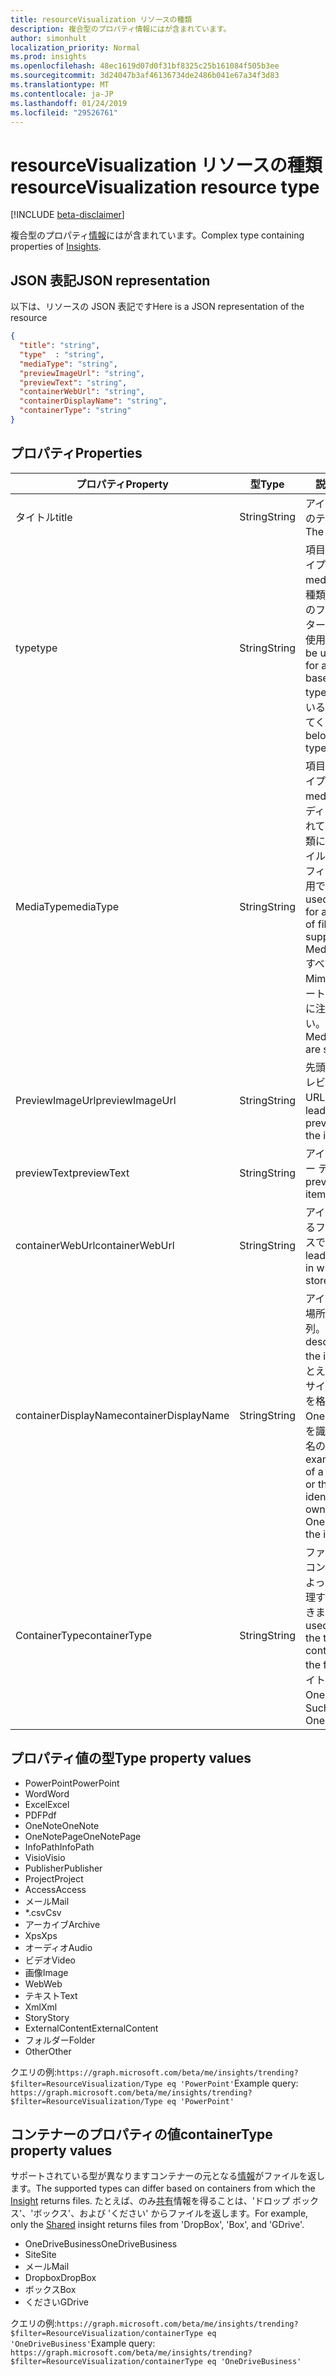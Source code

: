 ```yaml
---
title: resourceVisualization リソースの種類
description: 複合型のプロパティ情報にはが含まれています。
author: simonhult
localization_priority: Normal
ms.prod: insights
ms.openlocfilehash: 48ec1619d07d0f31bf8325c25b161084f505b3ee
ms.sourcegitcommit: 3d24047b3af46136734de2486b041e67a34f3d83
ms.translationtype: MT
ms.contentlocale: ja-JP
ms.lasthandoff: 01/24/2019
ms.locfileid: "29526761"
---
```

# <a name="resourcevisualization-resource-type"></a><span data-ttu-id="48e95-103">resourceVisualization リソースの種類</span><span class="sxs-lookup"><span data-stu-id="48e95-103">resourceVisualization resource type</span></span>

[!INCLUDE [beta-disclaimer](../../includes/beta-disclaimer.md)]

<span data-ttu-id="48e95-104">複合型のプロパティ[情報](insights.md)にはが含まれています。</span><span class="sxs-lookup"><span data-stu-id="48e95-104">Complex type containing properties of [Insights](insights.md).</span></span>

## <a name="json-representation"></a><span data-ttu-id="48e95-105">JSON 表記</span><span class="sxs-lookup"><span data-stu-id="48e95-105">JSON representation</span></span>

<span data-ttu-id="48e95-106">以下は、リソースの JSON 表記です</span><span class="sxs-lookup"><span data-stu-id="48e95-106">Here is a JSON representation of the resource</span></span>

```json
{
  "title": "string",
  "type"  : "string",
  "mediaType": "string",
  "previewImageUrl": "string",
  "previewText": "string",
  "containerWebUrl": "string",
  "containerDisplayName": "string",
  "containerType": "string"
}
```

## <a name="properties"></a><span data-ttu-id="48e95-107">プロパティ</span><span class="sxs-lookup"><span data-stu-id="48e95-107">Properties</span></span>

| <span data-ttu-id="48e95-108">プロパティ</span><span class="sxs-lookup"><span data-stu-id="48e95-108">Property</span></span>              | <span data-ttu-id="48e95-109">型</span><span class="sxs-lookup"><span data-stu-id="48e95-109">Type</span></span>          | <span data-ttu-id="48e95-110">説明</span><span class="sxs-lookup"><span data-stu-id="48e95-110">Description</span></span>  |
| -------------         |---------------| -------------|
| <span data-ttu-id="48e95-111">タイトル</span><span class="sxs-lookup"><span data-stu-id="48e95-111">title</span></span>                 | <span data-ttu-id="48e95-112">String</span><span class="sxs-lookup"><span data-stu-id="48e95-112">String</span></span>        | <span data-ttu-id="48e95-113">アイテムのタイトルのテキストです。</span><span class="sxs-lookup"><span data-stu-id="48e95-113">The item's title text.</span></span>               |
| <span data-ttu-id="48e95-114">type</span><span class="sxs-lookup"><span data-stu-id="48e95-114">type</span></span>              | <span data-ttu-id="48e95-115">String</span><span class="sxs-lookup"><span data-stu-id="48e95-115">String</span></span>        | <span data-ttu-id="48e95-116">項目のメディア ・ タイプ。</span><span class="sxs-lookup"><span data-stu-id="48e95-116">The item's media type.</span></span> <span data-ttu-id="48e95-117">特定の種類に基づいて特定のファイルをフィルター処理するために使用できます。</span><span class="sxs-lookup"><span data-stu-id="48e95-117">Can be used for filtering for a specific file based on a specific type.</span></span> <span data-ttu-id="48e95-118">サポートされている型の下を参照してください。</span><span class="sxs-lookup"><span data-stu-id="48e95-118">See below for supported types.</span></span> |
| <span data-ttu-id="48e95-119">MediaType</span><span class="sxs-lookup"><span data-stu-id="48e95-119">mediaType</span></span>             | <span data-ttu-id="48e95-120">String</span><span class="sxs-lookup"><span data-stu-id="48e95-120">String</span></span>        | <span data-ttu-id="48e95-121">項目のメディア ・ タイプ。</span><span class="sxs-lookup"><span data-stu-id="48e95-121">The item's media type.</span></span> <span data-ttu-id="48e95-122">IANA メディアのサポートされている Mime の種類に基づいて、ファイルの特定の種類のフィルター処理に使用できます。</span><span class="sxs-lookup"><span data-stu-id="48e95-122">Can be used for for filtering for a specific type of file based on supported IANA Media Mime Types.</span></span> <span data-ttu-id="48e95-123">すべてのメディアの Mime タイプがサポートされていることに注意してください。</span><span class="sxs-lookup"><span data-stu-id="48e95-123">Note that not all Media Mime Types are supported.</span></span> |
| <span data-ttu-id="48e95-124">PreviewImageUrl</span><span class="sxs-lookup"><span data-stu-id="48e95-124">previewImageUrl</span></span>       | <span data-ttu-id="48e95-125">String</span><span class="sxs-lookup"><span data-stu-id="48e95-125">String</span></span>        | <span data-ttu-id="48e95-126">先頭のアイテムのプレビュー イメージの URL です。</span><span class="sxs-lookup"><span data-stu-id="48e95-126">A URL leading to the preview image for the item.</span></span> |
| <span data-ttu-id="48e95-127">previewText</span><span class="sxs-lookup"><span data-stu-id="48e95-127">previewText</span></span>           | <span data-ttu-id="48e95-128">String</span><span class="sxs-lookup"><span data-stu-id="48e95-128">String</span></span>        | <span data-ttu-id="48e95-129">アイテムのプレビュー テキストです。</span><span class="sxs-lookup"><span data-stu-id="48e95-129">A preview text for the item.</span></span> |
| <span data-ttu-id="48e95-130">containerWebUrl</span><span class="sxs-lookup"><span data-stu-id="48e95-130">containerWebUrl</span></span>       | <span data-ttu-id="48e95-131">String</span><span class="sxs-lookup"><span data-stu-id="48e95-131">String</span></span>        | <span data-ttu-id="48e95-132">アイテムが格納されるフォルダーへのパスです。</span><span class="sxs-lookup"><span data-stu-id="48e95-132">A path leading to the folder in which the item is stored.</span></span> |
| <span data-ttu-id="48e95-133">containerDisplayName</span><span class="sxs-lookup"><span data-stu-id="48e95-133">containerDisplayName</span></span>  | <span data-ttu-id="48e95-134">String</span><span class="sxs-lookup"><span data-stu-id="48e95-134">String</span></span>        | <span data-ttu-id="48e95-135">アイテムを保存する場所を説明する文字列。</span><span class="sxs-lookup"><span data-stu-id="48e95-135">A string describing where the item is stored.</span></span> <span data-ttu-id="48e95-136">たとえば、SharePoint サイト、または項目を格納する OneDrive の所有者を識別するユーザー名の名前です。</span><span class="sxs-lookup"><span data-stu-id="48e95-136">For example, the name of a SharePoint site or the user name identifying the owner of the OneDrive storing the item.</span></span>  |
| <span data-ttu-id="48e95-137">ContainerType</span><span class="sxs-lookup"><span data-stu-id="48e95-137">containerType</span></span>         | <span data-ttu-id="48e95-138">String</span><span class="sxs-lookup"><span data-stu-id="48e95-138">String</span></span> | <span data-ttu-id="48e95-139">ファイルを格納するコンテナーの種類によってフィルター処理するために使用できます。</span><span class="sxs-lookup"><span data-stu-id="48e95-139">Can be used for filtering by the type of container in which the file is stored.</span></span> <span data-ttu-id="48e95-140">サイトなど OneDriveBusiness。</span><span class="sxs-lookup"><span data-stu-id="48e95-140">Such as Site or OneDriveBusiness.</span></span>       |

## <a name="type-property-values"></a><span data-ttu-id="48e95-141">プロパティ値の型</span><span class="sxs-lookup"><span data-stu-id="48e95-141">Type property values</span></span>
-   <span data-ttu-id="48e95-142">PowerPoint</span><span class="sxs-lookup"><span data-stu-id="48e95-142">PowerPoint</span></span>
-   <span data-ttu-id="48e95-143">Word</span><span class="sxs-lookup"><span data-stu-id="48e95-143">Word</span></span>
-   <span data-ttu-id="48e95-144">Excel</span><span class="sxs-lookup"><span data-stu-id="48e95-144">Excel</span></span>
-   <span data-ttu-id="48e95-145">PDF</span><span class="sxs-lookup"><span data-stu-id="48e95-145">Pdf</span></span>
-   <span data-ttu-id="48e95-146">OneNote</span><span class="sxs-lookup"><span data-stu-id="48e95-146">OneNote</span></span>
-   <span data-ttu-id="48e95-147">OneNotePage</span><span class="sxs-lookup"><span data-stu-id="48e95-147">OneNotePage</span></span>
-   <span data-ttu-id="48e95-148">InfoPath</span><span class="sxs-lookup"><span data-stu-id="48e95-148">InfoPath</span></span>
-   <span data-ttu-id="48e95-149">Visio</span><span class="sxs-lookup"><span data-stu-id="48e95-149">Visio</span></span>
-   <span data-ttu-id="48e95-150">Publisher</span><span class="sxs-lookup"><span data-stu-id="48e95-150">Publisher</span></span>
-   <span data-ttu-id="48e95-151">Project</span><span class="sxs-lookup"><span data-stu-id="48e95-151">Project</span></span>
-   <span data-ttu-id="48e95-152">Access</span><span class="sxs-lookup"><span data-stu-id="48e95-152">Access</span></span>
-   <span data-ttu-id="48e95-153">メール</span><span class="sxs-lookup"><span data-stu-id="48e95-153">Mail</span></span>
-   <span data-ttu-id="48e95-154">\*.csv</span><span class="sxs-lookup"><span data-stu-id="48e95-154">Csv</span></span>
-   <span data-ttu-id="48e95-155">アーカイブ</span><span class="sxs-lookup"><span data-stu-id="48e95-155">Archive</span></span>
-   <span data-ttu-id="48e95-156">Xps</span><span class="sxs-lookup"><span data-stu-id="48e95-156">Xps</span></span>
-   <span data-ttu-id="48e95-157">オーディオ</span><span class="sxs-lookup"><span data-stu-id="48e95-157">Audio</span></span>
-   <span data-ttu-id="48e95-158">ビデオ</span><span class="sxs-lookup"><span data-stu-id="48e95-158">Video</span></span>
-   <span data-ttu-id="48e95-159">画像</span><span class="sxs-lookup"><span data-stu-id="48e95-159">Image</span></span>
-   <span data-ttu-id="48e95-160">Web</span><span class="sxs-lookup"><span data-stu-id="48e95-160">Web</span></span>
-   <span data-ttu-id="48e95-161">テキスト</span><span class="sxs-lookup"><span data-stu-id="48e95-161">Text</span></span>
-   <span data-ttu-id="48e95-162">Xml</span><span class="sxs-lookup"><span data-stu-id="48e95-162">Xml</span></span>
-   <span data-ttu-id="48e95-163">Story</span><span class="sxs-lookup"><span data-stu-id="48e95-163">Story</span></span>
-   <span data-ttu-id="48e95-164">ExternalContent</span><span class="sxs-lookup"><span data-stu-id="48e95-164">ExternalContent</span></span>
-   <span data-ttu-id="48e95-165">フォルダー</span><span class="sxs-lookup"><span data-stu-id="48e95-165">Folder</span></span>
-   <span data-ttu-id="48e95-166">Other</span><span class="sxs-lookup"><span data-stu-id="48e95-166">Other</span></span>

<span data-ttu-id="48e95-167">クエリの例:`https://graph.microsoft.com/beta/me/insights/trending?$filter=ResourceVisualization/Type eq 'PowerPoint'`</span><span class="sxs-lookup"><span data-stu-id="48e95-167">Example query: `https://graph.microsoft.com/beta/me/insights/trending?$filter=ResourceVisualization/Type eq 'PowerPoint'`</span></span>

## <a name="containertype-property-values"></a><span data-ttu-id="48e95-168">コンテナーのプロパティの値</span><span class="sxs-lookup"><span data-stu-id="48e95-168">containerType property values</span></span>
<span data-ttu-id="48e95-169">サポートされている型が異なりますコンテナーの元となる[情報](insights.md)がファイルを返します。</span><span class="sxs-lookup"><span data-stu-id="48e95-169">The supported types can differ based on containers from which the [Insight](insights.md) returns files.</span></span> <span data-ttu-id="48e95-170">たとえば、のみ[共有](insights-shared.md)情報を得ることは、'ドロップ ボックス'、'ボックス'、および 'ください' からファイルを返します。</span><span class="sxs-lookup"><span data-stu-id="48e95-170">For example, only the [Shared](insights-shared.md) insight returns files from 'DropBox', 'Box', and 'GDrive'.</span></span>

-   <span data-ttu-id="48e95-171">OneDriveBusiness</span><span class="sxs-lookup"><span data-stu-id="48e95-171">OneDriveBusiness</span></span>
-   <span data-ttu-id="48e95-172">Site</span><span class="sxs-lookup"><span data-stu-id="48e95-172">Site</span></span>
-   <span data-ttu-id="48e95-173">メール</span><span class="sxs-lookup"><span data-stu-id="48e95-173">Mail</span></span>
-   <span data-ttu-id="48e95-174">Dropbox</span><span class="sxs-lookup"><span data-stu-id="48e95-174">DropBox</span></span>
-   <span data-ttu-id="48e95-175">ボックス</span><span class="sxs-lookup"><span data-stu-id="48e95-175">Box</span></span>
-   <span data-ttu-id="48e95-176">ください</span><span class="sxs-lookup"><span data-stu-id="48e95-176">GDrive</span></span>

<span data-ttu-id="48e95-177">クエリの例:`https://graph.microsoft.com/beta/me/insights/trending?$filter=ResourceVisualization/containerType eq 'OneDriveBusiness'`</span><span class="sxs-lookup"><span data-stu-id="48e95-177">Example query: `https://graph.microsoft.com/beta/me/insights/trending?$filter=ResourceVisualization/containerType eq 'OneDriveBusiness'`</span></span>
<!--
{
  "type": "#page.annotation",
  "suppressions": [
    "Error: /api-reference/beta/resources/insights-resourcevisualization.md:\r\n      Exception processing links.\r\n    System.ArgumentException: Link Definition was null. Link text: !INCLUDE [beta-disclaimer](../../includes/beta-disclaimer.md)\r\n      at ApiDoctor.Validation.DocFile.get_LinkDestinations()\r\n      at ApiDoctor.Validation.DocSet.ValidateLinks(Boolean includeWarnings, String[] relativePathForFiles, IssueLogger issues, Boolean requireFilenameCaseMatch, Boolean printOrphanedFiles)"
  ]
}
-->
